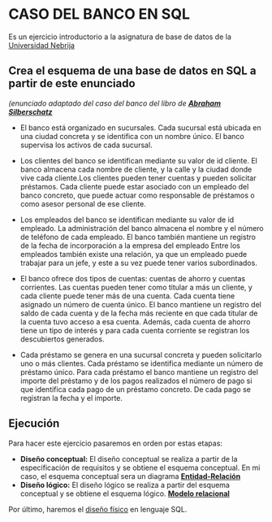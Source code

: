 # CASO DEL BANCO EN SQL
Es un ejercicio introductorio a la asignatura de base de datos de la [Universidad Nebrija](https://www.nebrija.com/)

## Crea el esquema de una base de datos en SQL a partir de este enunciado
*(enunciado adaptado del caso del banco del libro de [__Abraham Silberschatz__](https://es.wikipedia.org/wiki/Abraham_Silberschatz)*

- El banco está organizado en sucursales. Cada sucursal está ubicada en una ciudad concreta y se identifica con un nombre único. El banco supervisa los activos de cada sucursal.

- Los clientes del banco se identifican mediante su valor de id cliente. El banco almacena cada nombre de cliente, y la calle y la ciudad donde vive cada cliente.Los clientes pueden tener cuentas y pueden solicitar préstamos. Cada cliente puede estar asociado con un empleado del banco concreto, que puede actuar como responsable de préstamos o como asesor personal de ese cliente. 

- Los empleados del banco se identifican mediante su valor de id empleado. La administración del banco almacena el nombre y el número de teléfono de cada empleado. El banco también mantiene un registro de la fecha de incorporación a la empresa del empleado Entre los empleados también existe una relación, ya que un empleado puede trabajar para un jefe, y este a su vez puede tener varios subordinados.

- El banco ofrece dos tipos de cuentas: cuentas de ahorro y cuentas corrientes. Las cuentas pueden tener como titular a más un cliente, y cada cliente puede tener más de una cuenta. Cada cuenta tiene asignado un número de cuenta único. El banco mantiene un registro del saldo de cada cuenta y de la fecha más reciente en que cada titular de la cuenta tuvo acceso a esa cuenta. Además, cada cuenta de ahorro tiene un tipo de interés y para cada cuenta corriente se registran los descubiertos generados.

- Cada préstamo se genera en una sucursal concreta y pueden solicitarlo uno o más clientes. Cada préstamo se identifica mediante un número de préstamo único. Para cada préstamo el banco mantiene un registro del importe del préstamo y de los pagos realizados el número de pago si que identifica cada pago de un préstamo concreto. De cada pago se registran la fecha y el importe.

## Ejecución
Para hacer este ejercicio pasaremos en orden por estas etapas:

- __Diseño conceptual:__ El diseño conceptual se realiza a partir de la especificación de requisitos y se obtiene el esquema conceptual. En mi caso, el esquema conceptual sera un diagrama [__Entidad-Relación__](Diagrama%20caso%20del%20banco.png)
- __Diseño lógico:__ El diseño lógico se realiza a partir del esquema conceptual y se obtiene el esquema lógico. [__Modelo relacional__](Modelo%20Relacional.md)

Por último, haremos el [diseño físico](Database.sql) en lenguaje SQL. 
